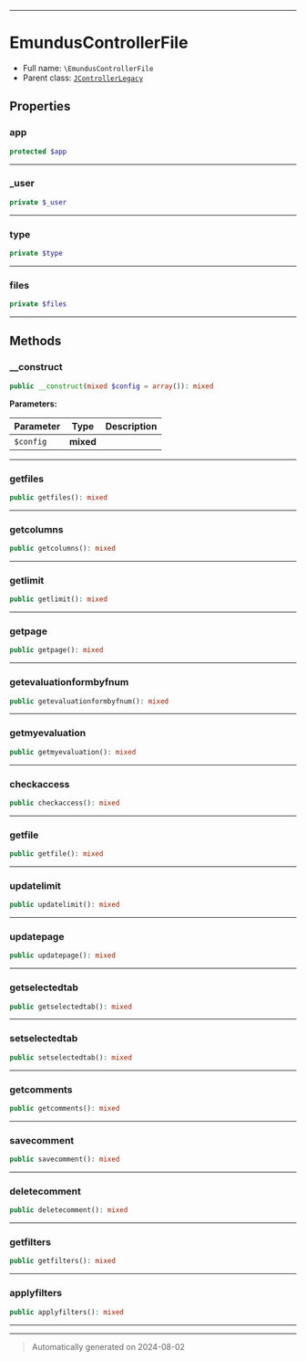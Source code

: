 ***

# EmundusControllerFile





* Full name: `\EmundusControllerFile`
* Parent class: [`JControllerLegacy`](./JControllerLegacy.md)



## Properties


### app



```php
protected $app
```






***

### _user



```php
private $_user
```






***

### type



```php
private $type
```






***

### files



```php
private $files
```






***

## Methods


### __construct



```php
public __construct(mixed $config = array()): mixed
```








**Parameters:**

| Parameter | Type | Description |
|-----------|------|-------------|
| `$config` | **mixed** |  |





***

### getfiles



```php
public getfiles(): mixed
```












***

### getcolumns



```php
public getcolumns(): mixed
```












***

### getlimit



```php
public getlimit(): mixed
```












***

### getpage



```php
public getpage(): mixed
```












***

### getevaluationformbyfnum



```php
public getevaluationformbyfnum(): mixed
```












***

### getmyevaluation



```php
public getmyevaluation(): mixed
```












***

### checkaccess



```php
public checkaccess(): mixed
```












***

### getfile



```php
public getfile(): mixed
```












***

### updatelimit



```php
public updatelimit(): mixed
```












***

### updatepage



```php
public updatepage(): mixed
```












***

### getselectedtab



```php
public getselectedtab(): mixed
```












***

### setselectedtab



```php
public setselectedtab(): mixed
```












***

### getcomments



```php
public getcomments(): mixed
```












***

### savecomment



```php
public savecomment(): mixed
```












***

### deletecomment



```php
public deletecomment(): mixed
```












***

### getfilters



```php
public getfilters(): mixed
```












***

### applyfilters



```php
public applyfilters(): mixed
```












***


***
> Automatically generated on 2024-08-02
